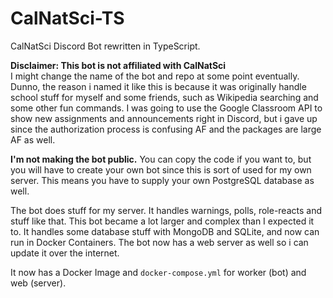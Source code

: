 # CalNatSci-TS
CalNatSci Discord Bot rewritten in TypeScript.

**Disclaimer: This bot is not affiliated with CalNatSci**  
I might change the name of the bot and repo at some point eventually. Dunno, the reason i named it
like this is because it was originally handle school stuff for myself and some friends, such as Wikipedia searching and some other fun commands. I was going to use the Google Classroom API to show new assignments and announcements right in Discord, but i gave up since the authorization process is confusing AF and the packages are large AF as well.  

**I'm not making the bot public.** You can copy the code if you want to, but you will have to create your own bot since this is sort of used for my own server. This means you have to supply your own PostgreSQL database as well.

The bot does stuff for my server. It handles warnings, polls, role-reacts and stuff like that.
This bot became a lot larger and complex than I expected it to. It handles some database stuff
with MongoDB and SQLite, and now can run in Docker Containers. The bot now has a web server as well so i can update it over the internet.

It now has a Docker Image and `docker-compose.yml` for worker (bot) and web (server).